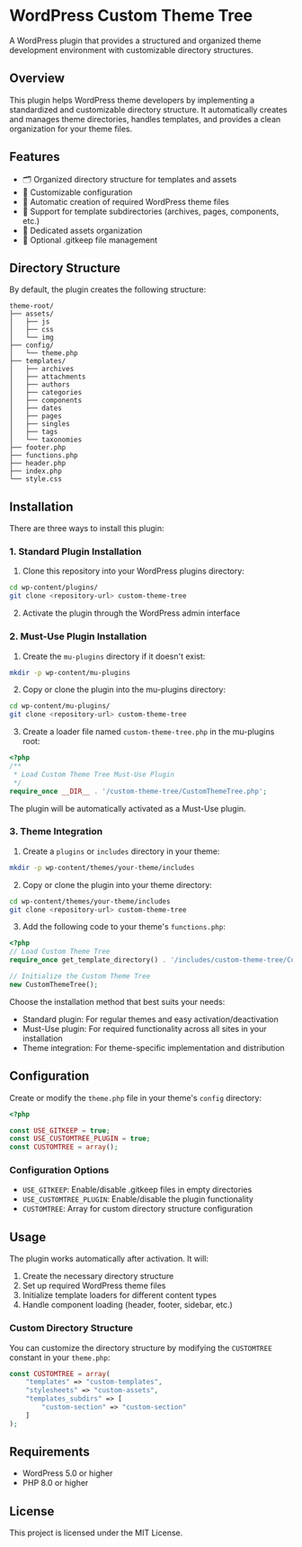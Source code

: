 # WordPress Custom Theme Tree

A WordPress plugin that provides a structured and organized theme development environment with customizable directory structures.

## Overview

This plugin helps WordPress theme developers by implementing a standardized and customizable directory structure. It automatically creates and manages theme directories, handles templates, and provides a clean organization for your theme files.

## Features

- 🗂️ Organized directory structure for templates and assets
- 🔧 Customizable configuration
- 🚀 Automatic creation of required WordPress theme files
- 📁 Support for template subdirectories (archives, pages, components, etc.)
- 🎨 Dedicated assets organization
- 📌 Optional .gitkeep file management

## Directory Structure

By default, the plugin creates the following structure:

```
theme-root/
├── assets/
│   ├── js
│   ├── css
│   └── img
├── config/
│   └── theme.php
├── templates/
│   ├── archives
│   ├── attachments
│   ├── authors
│   ├── categories
│   ├── components
│   ├── dates
│   ├── pages
│   ├── singles
│   ├── tags
│   └── taxonomies
├── footer.php
├── functions.php
├── header.php
├── index.php
└── style.css
```


## Installation

There are three ways to install this plugin:

### 1. Standard Plugin Installation

1. Clone this repository into your WordPress plugins directory:
```bash
cd wp-content/plugins/
git clone <repository-url> custom-theme-tree
```
2. Activate the plugin through the WordPress admin interface

### 2. Must-Use Plugin Installation

1. Create the `mu-plugins` directory if it doesn't exist:
```bash
mkdir -p wp-content/mu-plugins
```

2. Copy or clone the plugin into the mu-plugins directory:
```bash
cd wp-content/mu-plugins/
git clone <repository-url> custom-theme-tree
```

3. Create a loader file named `custom-theme-tree.php` in the mu-plugins root:
```php
<?php
/**
 * Load Custom Theme Tree Must-Use Plugin
 */
require_once __DIR__ . '/custom-theme-tree/CustomThemeTree.php';
```

The plugin will be automatically activated as a Must-Use plugin.

### 3. Theme Integration

1. Create a `plugins` or `includes` directory in your theme:
```bash
mkdir -p wp-content/themes/your-theme/includes
```

2. Copy or clone the plugin into your theme directory:
```bash
cd wp-content/themes/your-theme/includes
git clone <repository-url> custom-theme-tree
```

3. Add the following code to your theme's `functions.php`:
```php
<?php
// Load Custom Theme Tree
require_once get_template_directory() . '/includes/custom-theme-tree/CustomThemeTree.php';

// Initialize the Custom Theme Tree
new CustomThemeTree();
```

Choose the installation method that best suits your needs:
- Standard plugin: For regular themes and easy activation/deactivation
- Must-Use plugin: For required functionality across all sites in your installation
- Theme integration: For theme-specific implementation and distribution

## Configuration

Create or modify the `theme.php` file in your theme's `config` directory:

```php
<?php

const USE_GITKEEP = true;
const USE_CUSTOMTREE_PLUGIN = true;
const CUSTOMTREE = array();
```

### Configuration Options

- `USE_GITKEEP`: Enable/disable .gitkeep files in empty directories
- `USE_CUSTOMTREE_PLUGIN`: Enable/disable the plugin functionality
- `CUSTOMTREE`: Array for custom directory structure configuration

## Usage

The plugin works automatically after activation. It will:

1. Create the necessary directory structure
2. Set up required WordPress theme files
3. Initialize template loaders for different content types
4. Handle component loading (header, footer, sidebar, etc.)

### Custom Directory Structure

You can customize the directory structure by modifying the `CUSTOMTREE` constant in your `theme.php`:

```php
const CUSTOMTREE = array(
    "templates" => "custom-templates",
    "stylesheets" => "custom-assets",
    "templates_subdirs" => [
        "custom-section" => "custom-section"
    ]
);
```

## Requirements

- WordPress 5.0 or higher
- PHP 8.0 or higher

## License

This project is licensed under the MIT License.